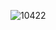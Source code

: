 ![10422](https://cloud.githubusercontent.com/assets/16952223/14284829/d5914e88-fb66-11e5-9105-6ec873dd5d50.PNG)
